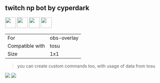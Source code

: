 ## twitch np bot by cyperdark

<a href="https://osuck.link/redirect/https://files.osuck.link/tosu/twitch np bot by cyperdark v0.32.zip" target="_blank"><img height="35" src="https://img.shields.io/badge/Download_PP_Counter-67A564?style=for-the-badge&logo=cloud&logoColor=white" /></a>  <a href="https://github.com/cyperdark" target="_blank"><img height="35" src="https://img.shields.io/badge/github-000000?style=for-the-badge&logo=github&logoColor=white" /></a>  <a href="https://twitter.com/cpol_owo" target="_blank"><img height="35" src="https://img.shields.io/badge/twitter-1DA1F2?style=for-the-badge&logo=twitter&logoColor=white" /></a>  <a href="https://discord.gg/rYHNggbhyY" target="_blank"><img height="35" src="https://img.shields.io/badge/discord-5865f2?style=for-the-badge&logo=discord&logoColor=white" /></a>  

|||
| ------------- | ------------- |
| For | obs-overlay |
| Compatible with | tosu |
| Size |  1x1 |


> you can create custom commands too, with usage of data from tosu

<img src="/.github/images/twitch np bot by cyperdark.png" /> <img src="/.github/images/twitch np bot by cyperdark1.png" /> 

